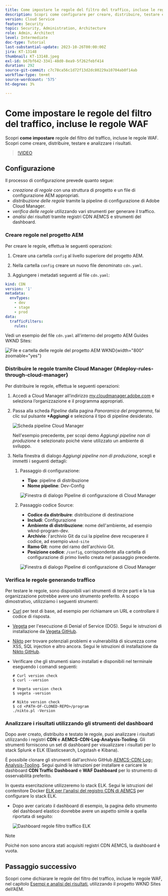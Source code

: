 ```yaml
---
title: Come impostare le regole del filtro del traffico, incluse le regole WAF
description: Scopri come configurare per creare, distribuire, testare e analizzare i risultati delle regole del filtro del traffico, incluse le regole WAF.
version: Cloud Service
feature: Security
topic: Security, Administration, Architecture
role: Admin, Architect
level: Intermediate
doc-type: Tutorial
last-substantial-update: 2023-10-26T00:00:00Z
jira: KT-13148
thumbnail: KT-13148.jpeg
exl-id: b67bf642-3341-48d0-8ea9-5f262febf414
duration: 292
source-git-commit: c7c78ca56c1d72f13d2dc80229a10704ab0f14ab
workflow-type: tm+mt
source-wordcount: '575'
ht-degree: 3%

---
```


# Come impostare le regole del filtro del traffico, incluse le regole WAF

Scopri **come impostare** regole del filtro del traffico, incluse le regole WAF. Scopri come creare, distribuire, testare e analizzare i risultati.

>[!VIDEO](https://video.tv.adobe.com/v/3425407?quality=12&learn=on)

## Configurazione

Il processo di configurazione prevede quanto segue:

- _creazione di regole_ con una struttura di progetto e un file di configurazione AEM appropriati.
- _distribuzione delle regole_ tramite la pipeline di configurazione di Adobe Cloud Manager.
- _verifica delle regole_ utilizzando vari strumenti per generare il traffico.
- _analisi dei risultati_ tramite registri CDN AEMCS e strumenti del dashboard.

### Creare regole nel progetto AEM

Per creare le regole, effettua le seguenti operazioni:

1. Creare una cartella `config` al livello superiore del progetto AEM.

1. Nella cartella `config` creare un nuovo file denominato `cdn.yaml`.

1. Aggiungere i metadati seguenti al file `cdn.yaml`:

```yaml
kind: CDN
version: '1'
metadata:
  envTypes:
    - dev
    - stage
    - prod
data:
  trafficFilters:
    rules:
```

Vedi un esempio del file `cdn.yaml` all&#39;interno del progetto AEM Guides WKND Sites:

![File e cartella delle regole del progetto AEM WKND](./assets/wknd-rules-file-and-folder.png){width="800" zoomable="yes"}

### Distribuire le regole tramite Cloud Manager {#deploy-rules-through-cloud-manager}

Per distribuire le regole, effettua le seguenti operazioni:

1. Accedi a Cloud Manager all’indirizzo [my.cloudmanager.adobe.com](https://my.cloudmanager.adobe.com/) e seleziona l’organizzazione e il programma appropriati.

1. Passa alla scheda _Pipeline_ dalla pagina _Panoramica del programma_, fai clic sul pulsante **+Aggiungi** e seleziona il tipo di pipeline desiderato.

   ![Scheda pipeline Cloud Manager](./assets/cloud-manager-pipelines-card.png)

   Nell&#39;esempio precedente, per scopi demo _Aggiungi pipeline non di produzione_ è selezionato poiché viene utilizzato un ambiente di sviluppo.

1. Nella finestra di dialogo _Aggiungi pipeline non di produzione_, scegli e immetti i seguenti dettagli:

   1. Passaggio di configurazione:

      - **Tipo**: pipeline di distribuzione
      - **Nome pipeline**: Dev-Config

      ![Finestra di dialogo Pipeline di configurazione di Cloud Manager](./assets/cloud-manager-config-pipeline-step1-dialog.png)

   2. Passaggio codice Source:

      - **Codice da distribuire**: distribuzione di destinazione
      - **Includi**: Configurazione
      - **Ambiente di distribuzione**: nome dell&#39;ambiente, ad esempio wknd-program-dev.
      - **Archivio**: l&#39;archivio Git da cui la pipeline deve recuperare il codice, ad esempio `wknd-site`
      - **Ramo Git**: nome del ramo dell&#39;archivio Git.
      - **Posizione codice**: `/config`, corrispondente alla cartella di configurazione di primo livello creata nel passaggio precedente.

      ![Finestra di dialogo Pipeline di configurazione di Cloud Manager](./assets/cloud-manager-config-pipeline-step2-dialog.png)

### Verifica le regole generando traffico

Per testare le regole, sono disponibili vari strumenti di terze parti e la tua organizzazione potrebbe avere uno strumento preferito. A scopo dimostrativo, utilizziamo i seguenti strumenti:

- [Curl](https://curl.se/) per test di base, ad esempio per richiamare un URL e controllare il codice di risposta.

- [Vegeta](https://github.com/tsenart/vegeta) per l&#39;esecuzione di Denial of Service (DOS). Segui le istruzioni di installazione da [Vegeta GitHub](https://github.com/tsenart/vegeta#install).

- [Nikto](https://github.com/sullo/nikto/wiki) per trovare potenziali problemi e vulnerabilità di sicurezza come XSS, SQL injection e altro ancora. Segui le istruzioni di installazione da [Nikto GitHub](https://github.com/sullo/nikto).

- Verificare che gli strumenti siano installati e disponibili nel terminale eseguendo i comandi seguenti:

  ```shell
  # Curl version check
  $ curl --version
  
  # Vegeta version check
  $ vegeta -version
  
  # Nikto version check
  $ cd <PATH-OF-CLONED-REPO>/program
  ./nikto.pl -Version
  ```

### Analizzare i risultati utilizzando gli strumenti del dashboard

Dopo aver creato, distribuito e testato le regole, puoi analizzare i risultati utilizzando i registri **CDN** e **AEMCS-CDN-Log-Analysis-Tooling**. Gli strumenti forniscono un set di dashboard per visualizzare i risultati per lo stack Splunk e ELK (Elasticsearch, Logstash e Kibana).

È possibile clonare gli strumenti dall&#39;archivio GitHub [AEMCS-CDN-Log-Analysis-Tooling](https://github.com/adobe/AEMCS-CDN-Log-Analysis-Tooling). Segui quindi le istruzioni per installare e caricare le dashboard **CDN Traffic Dashboard** e **WAF Dashboard** per lo strumento di osservabilità preferito.

In questa esercitazione utilizzeremo lo stack ELK. Segui le istruzioni del contenitore Docker [ELK per l&#39;analisi del registro CDN di AEMCS](https://github.com/adobe/AEMCS-CDN-Log-Analysis-Tooling/blob/main/ELK/README.md) per configurare lo stack ELK.

- Dopo aver caricato il dashboard di esempio, la pagina dello strumento del dashboard elastico dovrebbe avere un aspetto simile a quella riportata di seguito:

  ![Dashboard regole filtro traffico ELK](./assets/elk-dashboard.png)

>[!NOTE]
>
>    Poiché non sono ancora stati acquisiti registri CDN AEMCS, la dashboard è vuota.


## Passaggio successivo

Scopri come dichiarare le regole del filtro del traffico, incluse le regole WAF, nel capitolo [Esempi e analisi dei risultati](./examples-and-analysis.md), utilizzando il progetto WKND Sites dell’AEM.
